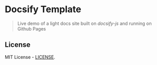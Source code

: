 # Docsify Template
> Live demo of a light docs site built on _docsify-js_ and running on Github Pages

## License

MIT License - [LICENSE](/LICENSE).
